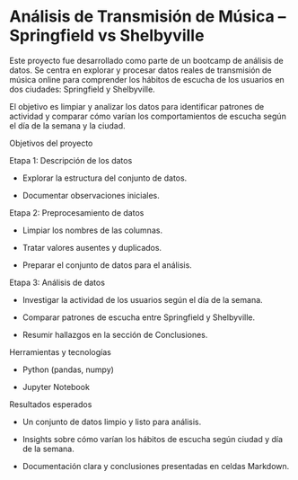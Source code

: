 # Análisis de Transmisión de Música – Springfield vs Shelbyville

Este proyecto fue desarrollado como parte de un bootcamp de análisis de datos. Se centra en explorar y procesar datos reales de transmisión de música online para comprender los hábitos de escucha de los usuarios en dos ciudades: Springfield y Shelbyville.

El objetivo es limpiar y analizar los datos para identificar patrones de actividad y comparar cómo varían los comportamientos de escucha según el día de la semana y la ciudad.

Objetivos del proyecto

Etapa 1: Descripción de los datos

- Explorar la estructura del conjunto de datos.

- Documentar observaciones iniciales.

Etapa 2: Preprocesamiento de datos

- Limpiar los nombres de las columnas.

- Tratar valores ausentes y duplicados.

- Preparar el conjunto de datos para el análisis.

Etapa 3: Análisis de datos

- Investigar la actividad de los usuarios según el día de la semana.

- Comparar patrones de escucha entre Springfield y Shelbyville.

- Resumir hallazgos en la sección de Conclusiones.

Herramientas y tecnologías

- Python (pandas, numpy)

- Jupyter Notebook

Resultados esperados

- Un conjunto de datos limpio y listo para análisis.

- Insights sobre cómo varían los hábitos de escucha según ciudad y día de la semana.

- Documentación clara y conclusiones presentadas en celdas Markdown.

